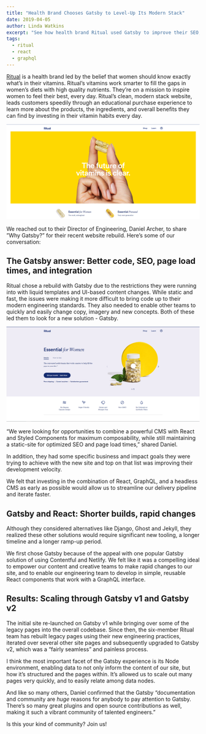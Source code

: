 ```yaml
---
title: "Health Brand Chooses Gatsby to Level-Up Its Modern Stack"
date: 2019-04-05
author: Linda Watkins
excerpt: "See how health brand Ritual used Gatsby to improve their SEO, page load times, delivery pipeline, and more!"
tags:
  - ritual
  - react
  - graphql
---
```


[Ritual](https://ritual.com/) is a health brand led by the belief that women should know exactly what’s in their vitamins. Ritual’s vitamins work smarter to fill the gaps in women’s diets with high quality nutrients. They’re on a mission to inspire women to feel their best, every day. Ritual’s clean, modern stack website, leads customers speedily through an educational purchase experience to learn more about the products, the ingredients, and overall benefits they can find by investing in their vitamin habits every day.

![ritual homepage](./ritual_hp.png)

We reached out to their Director of Engineering, Daniel Archer, to share ”Why Gatsby?” for their recent website rebuild. Here’s some of our conversation:

## The Gatsby answer: Better code, SEO, page load times, and integration

Ritual chose a rebuild with Gatsby due to the restrictions they were running into with liquid templates and UI-based content changes. While static and fast, the issues were making it more difficult to bring code up to their modern engineering standards. They also needed to enable other teams to quickly and easily change copy, imagery and new concepts. Both of these led them to look for a new solution - Gatsby.

![ritual product](./ritual_product.png)

“We were looking for opportunities to combine a powerful CMS with React and Styled Components for maximum composability, while still maintaining a static-site for optimized SEO and page load times,” shared Daniel.

In addition, they had some specific business and impact goals they were trying to achieve with the new site and top on that list was improving their development velocity.

<pullquote citation="Daniel Archer">
We felt that investing in the combination of React, GraphQL, and a headless CMS as early as possible would allow us to streamline our delivery pipeline and iterate faster.
</pullquote>

## Gatsby and React: Shorter builds, rapid changes

Although they considered alternatives like Django, Ghost and Jekyll, they realized these other solutions would require significant new tooling, a longer timeline and a longer ramp-up period.

<pullquote citation="Daniel Archer">
We first chose Gatsby because of the appeal with one popular Gatsby solution of using Contentful and Netlify. We felt like it was a compelling ideal to empower our content and creative teams to make rapid changes to our site, and to enable our engineering team to develop in simple, reusable React components that work with a GraphQL interface.
</pullquote>

## Results: Scaling through Gatsby v1 and Gatsby v2

The initial site re-launched on Gatsby v1 while bringing over some of the legacy pages into the overall codebase. Since then, the six-member Ritual team has rebuilt legacy pages using their new engineering practices, iterated over several other site pages and subsequently upgraded to Gatsby v2, which was a “fairly seamless” and painless process.

<pullquote citation="Daniel Archer">
I think the most important facet of the Gatsby experience is its Node environment, enabling data to not only inform the content of our site, but how it’s structured and the pages within. It’s allowed us to scale out many pages very quickly, and to easily relate among data nodes.
</pullquote>

And like so many others, Daniel confirmed that the Gatsby “documentation and community are _huge_ reasons for anybody to pay attention to Gatsby. There’s so many great plugins and open source contributions as well, making it such a vibrant community of talented engineers.”

Is this your kind of community? Join us!
